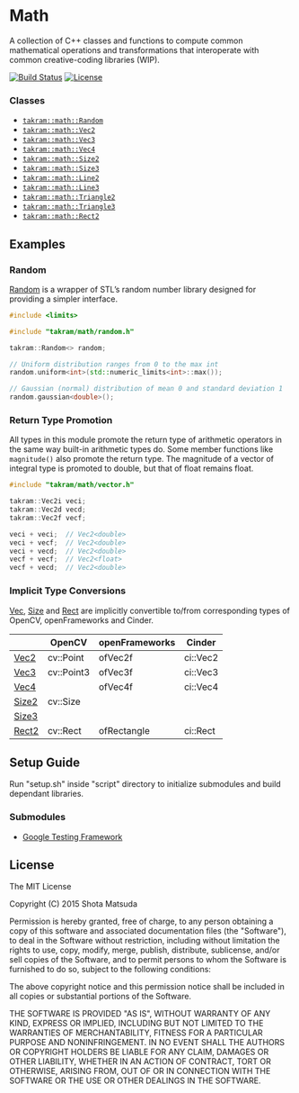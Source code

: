 Math
====

A collection of C++ classes and functions to compute common mathematical operations and transformations that interoperate with common creative-coding libraries (WIP).

[![Build Status](https://travis-ci.org/takram-design-engineering/takram-math.svg)](https://travis-ci.org/takram-design-engineering/takram-math) [![License](http://img.shields.io/badge/license-MIT-lightgrey.svg?style=flat
)](http://mit-license.org)

### Classes

- [`takram::math::Random`](src/takram/math/random.h)
- [`takram::math::Vec2`](src/takram/math/vector2.h)
- [`takram::math::Vec3`](src/takram/math/vector3.h)
- [`takram::math::Vec4`](src/takram/math/vector4.h)
- [`takram::math::Size2`](src/takram/math/size2.h)
- [`takram::math::Size3`](src/takram/math/size3.h)
- [`takram::math::Line2`](src/takram/math/line2.h)
- [`takram::math::Line3`](src/takram/math/line3.h)
- [`takram::math::Triangle2`](src/takram/math/triangle2.h)
- [`takram::math::Triangle3`](src/takram/math/triangle3.h)
- [`takram::math::Rect2`](src/takram/math/rectangle2.h)

## Examples

### Random

[Random](src/takram/math/random.h) is a wrapper of STL’s random number library designed for providing a simpler interface.

```cpp
#include <limits>

#include "takram/math/random.h"

takram::Random<> random;

// Uniform distribution ranges from 0 to the max int
random.uniform<int>(std::numeric_limits<int>::max());

// Gaussian (normal) distribution of mean 0 and standard deviation 1
random.gaussian<double>();
```

### Return Type Promotion

All types in this module promote the return type of arithmetic operators in the same way built-in arithmetic types do. Some member functions like `magnitude()` also promote the return type. The magnitude of a vector of integral type is promoted to double, but that of float remains float.

```cpp
#include "takram/math/vector.h"

takram::Vec2i veci;
takram::Vec2d vecd;
takram::Vec2f vecf;

veci + veci;  // Vec2<double>
veci + vecf;  // Vec2<double>
veci + vecd;  // Vec2<double>
vecf + vecf;  // Vec2<float>
vecf + vecd;  // Vec2<double>
```

### Implicit Type Conversions

[Vec](src/takram/math/vector.h), [Size](src/takram/math/size.h) and [Rect](src/takram/math/rectangle.h) are implicitly convertible to/from corresponding types of OpenCV, openFrameworks and Cinder.

| | OpenCV | openFrameworks | Cinder
|---------|------------|----------------|----------
| [Vec2](src/takram/math/vector2.h) | cv::Point | ofVec2f | ci::Vec2
| [Vec3](src/takram/math/vector3.h) | cv::Point3 | ofVec3f | ci::Vec3
| [Vec4](src/takram/math/vector4.h) | | ofVec4f | ci::Vec4
| [Size2](src/takram/math/size2.h) | cv::Size   | |
| [Size3](src/takram/math/size3.h) | | |
| [Rect2](src/takram/math/rectangle2.h) | cv::Rect | ofRectangle | ci::Rect

## Setup Guide

Run "setup.sh" inside "script" directory to initialize submodules and build dependant libraries.

### Submodules

- [Google Testing Framework](https://chromium.googlesource.com/external/googletest)

## License

The MIT License

Copyright (C) 2015 Shota Matsuda

Permission is hereby granted, free of charge, to any person obtaining a copy
of this software and associated documentation files (the "Software"), to deal
in the Software without restriction, including without limitation the rights
to use, copy, modify, merge, publish, distribute, sublicense, and/or sell
copies of the Software, and to permit persons to whom the Software is
furnished to do so, subject to the following conditions:

The above copyright notice and this permission notice shall be included in
all copies or substantial portions of the Software.

THE SOFTWARE IS PROVIDED "AS IS", WITHOUT WARRANTY OF ANY KIND, EXPRESS OR
IMPLIED, INCLUDING BUT NOT LIMITED TO THE WARRANTIES OF MERCHANTABILITY,
FITNESS FOR A PARTICULAR PURPOSE AND NONINFRINGEMENT. IN NO EVENT SHALL THE
AUTHORS OR COPYRIGHT HOLDERS BE LIABLE FOR ANY CLAIM, DAMAGES OR OTHER
LIABILITY, WHETHER IN AN ACTION OF CONTRACT, TORT OR OTHERWISE, ARISING FROM,
OUT OF OR IN CONNECTION WITH THE SOFTWARE OR THE USE OR OTHER DEALINGS IN
THE SOFTWARE.
